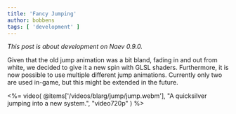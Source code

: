 ```yaml
---
title: 'Fancy Jumping'
author: bobbens
tags: [ 'development' ]
---
```


*This post is about development on Naev 0.9.0.*

Given that the old jump animation was a bit bland, fading in and out from
white, we decided to give it a new spin with GLSL shaders. Furthermore, it is
now possible to use multiple different jump animations. Currently only two are
used in-game, but this might be extended in the future.

<%= video( @items['/videos/blarg/jump/jump.webm'], "A quicksilver jumping into a new system.", "video720p" ) %>
